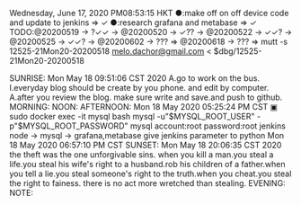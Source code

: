 Wednesday, June 17, 2020 PM08:53:15 HKT
●:make off on off device code and update to jenkins ⇒ ✓ 
●:research grafana and metabase ⇒  ✓ 
TODO:@20200519 → ?✓✓ → @20200520 → ✓?? → @20200522 → ✓✓? → @20200525 → ✓✓? → @20200602 → ??? ⇒ @20200618 → ??? ⇒ 
mutt -s 12525-21Mon20-20200518 melo.dachor@gmail.com < $dbg/12525-21Mon20-20200518

SUNRISE:
Mon May 18 09:51:06 CST 2020
A.go to work on the bus.
I.everyday blog should be create by you phone. and edit by computer.
A.after you review the blog. make sure write and save.and push to github.
MORNING:
NOON:
AFTERNOON:
Mon 18 May 2020 05:25:24 PM CST
    ▣ sudo docker exec -it mysql bash
    mysql -u"$MYSQL_ROOT_USER" -p"$MYSQL_ROOT_PASSWORD"
    mysql account:root password:root
    jenkins node -> mysql -> grafana,metabase
    give jenkins parameter to python
Mon 18 May 2020 06:57:10 PM CST
SUNSET:
Mon May 18 20:06:35 CST 2020
	the theft was the one unforgivable sins. when you kill a man.you steal a life.you steal his wife's right to a husband.rob his children of a father.when you tell a lie.you steal someone's right to the truth.when you cheat.you steal the right to fainess. there is no act more wretched than stealing.
EVENING:
NOTE:
